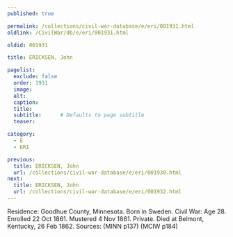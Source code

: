 ```yaml
---
published: true

permalink: /collections/civil-war-database/e/eri/001931.html
oldlink: /CivilWar/db/e/eri/001931.html

oldid: 001931

title: ERICKSEN, John

pagelist:
  exclude: false
  order: 1931
  image: 
  alt:
  caption:
  title:
  subtitle:      # Defaults to page subtitle
  teaser:

category: 
  - E 
  - ERI

previous:
  title: ERICKSEN, John
  url: /collections/civil-war-database/e/eri/001930.html  
next:
  title: ERICKSEN, John
  url: /collections/civil-war-database/e/eri/001932.html   
---
```

Residence: Goodhue County, Minnesota. Born in Sweden. Civil War: Age 28. Enrolled 22 Oct 1861. Mustered 4 Nov 1861. Private. Died at Belmont, Kentucky, 26 Feb 1862. Sources: (MINN p137) (MCIW p184)